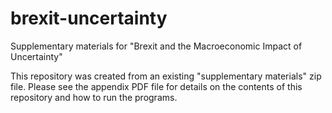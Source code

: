 # brexit-uncertainty
Supplementary materials for "Brexit and the Macroeconomic Impact of Uncertainty"

This repository was created from an existing "supplementary materials" zip file. Please see the appendix PDF file for details on the contents of this repository and how to run the programs.
